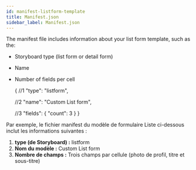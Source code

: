 ```yaml
---
id: manifest-listform-template
title: Manifest.json
sidebar_label: Manifest.json
---
```

The manifest file includes information about your list form template, such as the:

* Storyboard type (list form or detail form)
* Name 
* Number of fields per cell

    {
    //1
      "type": "listform",
    
    //2
      "name": "Custom List form",
    
    //3
      "fields": {
        "count": 3
      }
    }
    

Par exemple, le fichier manifest du modèle de formulaire Liste ci-dessous inclut les informations suivantes :

1. **type (de Storyboard) :** listform
2. **Nom du modèle :** Custom List form
3. **Nombre de champs :** Trois champs par cellule (photo de profil, titre et sous-titre)